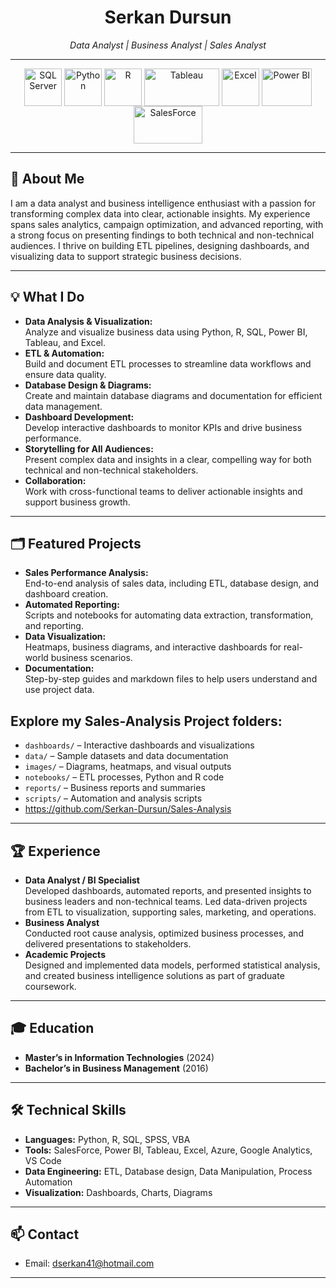 <h1 align="center">Serkan Dursun</h1>
<p align="center">
  <em>Data Analyst | Business Analyst  | Sales Analyst  </em>
</p>

---

<p align="center">
  <img src="https://clipart.info/images/ccovers/1499955337microsoft-sql-server-logo-png.png" alt="SQL Server" width="60" height="60" style="vertical-align:middle;"/>
  <img src="https://cdn.jsdelivr.net/gh/devicons/devicon/icons/python/python-original.svg" alt="Python" width="60" height="60" style="vertical-align:middle;"/>
  <img src="https://cdn.jsdelivr.net/gh/devicons/devicon/icons/r/r-original.svg" alt="R" width="60" height="60" style="vertical-align:middle;"/>
  <img src="https://upload.wikimedia.org/wikipedia/commons/4/4b/Tableau_Logo.png" alt="Tableau" width="120" height="60" style="vertical-align:middle;"/>
  <img src="https://www.pngmart.com/files/23/Excel-Icon-PNG-Isolated-HD.png" alt="Excel" width="60" height="60" style="vertical-align:middle;"/>
  <img src="https://1000logos.net/wp-content/uploads/2022/08/Microsoft-Power-BI-Logo.png" alt="Power BI" width="80" height="60" style="vertical-align:middle;"/>
  <img src="https://icon-library.com/images/salesforce-icon-file/salesforce-icon-file-1.jpg" alt="SalesForce" width="110" height="60" style="vertical-align:middle;"/>
</p>



---

## 👋 About Me

I am a data analyst and business intelligence enthusiast with a passion for transforming complex data into clear, actionable insights. 
My experience spans sales analytics, campaign optimization, and advanced reporting, with a strong focus on presenting findings to both technical and non-technical audiences. 
I thrive on building ETL pipelines, designing dashboards, and visualizing data to support strategic business decisions.

---

## 💡 What I Do

- **Data Analysis & Visualization:**  
  Analyze and visualize business data using Python, R, SQL, Power BI, Tableau, and Excel.
- **ETL & Automation:**  
  Build and document ETL processes to streamline data workflows and ensure data quality.
- **Database Design & Diagrams:**  
  Create and maintain database diagrams and documentation for efficient data management.
- **Dashboard Development:**  
  Develop interactive dashboards to monitor KPIs and drive business performance.
- **Storytelling for All Audiences:**  
  Present complex data and insights in a clear, compelling way for both technical and non-technical stakeholders.
- **Collaboration:**  
  Work with cross-functional teams to deliver actionable insights and support business growth.

---

## 🗂️ Featured Projects

- **Sales Performance Analysis:**  
  End-to-end analysis of sales data, including ETL, database design, and dashboard creation.
- **Automated Reporting:**  
  Scripts and notebooks for automating data extraction, transformation, and reporting.
- **Data Visualization:**  
  Heatmaps, business diagrams, and interactive dashboards for real-world business scenarios.
- **Documentation:**  
  Step-by-step guides and markdown files to help users understand and use project data.

## Explore my Sales-Analysis Project folders: 
- `dashboards/` – Interactive dashboards and visualizations
- `data/` – Sample datasets and data documentation
- `images/` – Diagrams, heatmaps, and visual outputs
- `notebooks/` – ETL processes, Python and R code
- `reports/` – Business reports and summaries
- `scripts/` – Automation and analysis scripts
- https://github.com/Serkan-Dursun/Sales-Analysis
---

## 🏆 Experience

- **Data Analyst / BI Specialist**  
  Developed dashboards, automated reports, and presented insights to business leaders and non-technical teams. Led data-driven projects from ETL to visualization, supporting sales, marketing, and operations.
- **Business Analyst**  
  Conducted root cause analysis, optimized business processes, and delivered presentations to stakeholders.
- **Academic Projects**  
  Designed and implemented data models, performed statistical analysis, and created business intelligence solutions as part of graduate coursework.

---

## 🎓 Education

- **Master’s in Information Technologies** (2024)
- **Bachelor’s in Business Management** (2016)

---

## 🛠️ Technical Skills

- **Languages:** Python, R, SQL, SPSS, VBA
- **Tools:** SalesForce, Power BI, Tableau, Excel, Azure, Google Analytics, VS Code
- **Data Engineering:** ETL, Database design, Data Manipulation, Process Automation
- **Visualization:** Dashboards, Charts, Diagrams
  

---

## 📫 Contact

- Email: [dserkan41@hotmail.com](mailto:dserkan41@hotmail.com)

---

<!--
**sk-profile/sk-profile** is a ✨ special ✨ repository because its `README.md` (this file) appears on your GitHub profile.
-->
